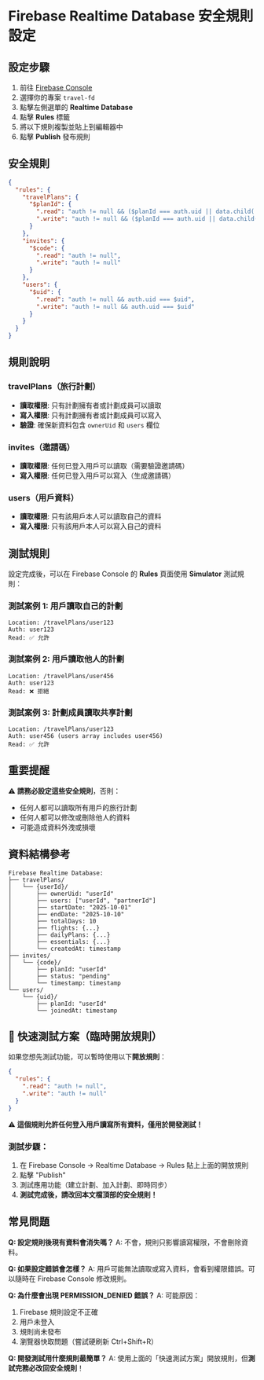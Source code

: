 # Firebase Realtime Database 安全規則設定

## 設定步驟

1. 前往 [Firebase Console](https://console.firebase.google.com/)
2. 選擇你的專案 `travel-fd`
3. 點擊左側選單的 **Realtime Database**
4. 點擊 **Rules** 標籤
5. 將以下規則複製並貼上到編輯器中
6. 點擊 **Publish** 發布規則

## 安全規則

```json
{
  "rules": {
    "travelPlans": {
      "$planId": {
        ".read": "auth != null && ($planId === auth.uid || data.child('ownerUid').val() === auth.uid || data.child('users').hasChild(auth.uid))",
        ".write": "auth != null && ($planId === auth.uid || data.child('ownerUid').val() === auth.uid || data.child('users').hasChild(auth.uid) || newData.child('ownerUid').val() === auth.uid)"
      }
    },
    "invites": {
      "$code": {
        ".read": "auth != null",
        ".write": "auth != null"
      }
    },
    "users": {
      "$uid": {
        ".read": "auth != null && auth.uid === $uid",
        ".write": "auth != null && auth.uid === $uid"
      }
    }
  }
}
```

## 規則說明

### travelPlans（旅行計劃）
- **讀取權限**: 只有計劃擁有者或計劃成員可以讀取
- **寫入權限**: 只有計劃擁有者或計劃成員可以寫入
- **驗證**: 確保新資料包含 `ownerUid` 和 `users` 欄位

### invites（邀請碼）
- **讀取權限**: 任何已登入用戶可以讀取（需要驗證邀請碼）
- **寫入權限**: 任何已登入用戶可以寫入（生成邀請碼）

### users（用戶資料）
- **讀取權限**: 只有該用戶本人可以讀取自己的資料
- **寫入權限**: 只有該用戶本人可以寫入自己的資料

## 測試規則

設定完成後，可以在 Firebase Console 的 **Rules** 頁面使用 **Simulator** 測試規則：

### 測試案例 1: 用戶讀取自己的計劃
```
Location: /travelPlans/user123
Auth: user123
Read: ✅ 允許
```

### 測試案例 2: 用戶讀取他人的計劃
```
Location: /travelPlans/user456
Auth: user123
Read: ❌ 拒絕
```

### 測試案例 3: 計劃成員讀取共享計劃
```
Location: /travelPlans/user123
Auth: user456 (users array includes user456)
Read: ✅ 允許
```

## 重要提醒

⚠️ **請務必設定這些安全規則**，否則：
- 任何人都可以讀取所有用戶的旅行計劃
- 任何人都可以修改或刪除他人的資料
- 可能造成資料外洩或損壞

## 資料結構參考

```
Firebase Realtime Database:
├── travelPlans/
│   └── {userId}/
│       ├── ownerUid: "userId"
│       ├── users: ["userId", "partnerId"]
│       ├── startDate: "2025-10-01"
│       ├── endDate: "2025-10-10"
│       ├── totalDays: 10
│       ├── flights: {...}
│       ├── dailyPlans: {...}
│       ├── essentials: {...}
│       └── createdAt: timestamp
├── invites/
│   └── {code}/
│       ├── planId: "userId"
│       ├── status: "pending"
│       └── timestamp: timestamp
└── users/
    └── {uid}/
        ├── planId: "userId"
        └── joinedAt: timestamp
```

## 🚨 快速測試方案（臨時開放規則）

如果您想先測試功能，可以暫時使用以下**開放規則**：

```json
{
  "rules": {
    ".read": "auth != null",
    ".write": "auth != null"
  }
}
```

⚠️ **這個規則允許任何登入用戶讀寫所有資料，僅用於開發測試！**

### 測試步驟：
1. 在 Firebase Console → Realtime Database → Rules 貼上上面的開放規則
2. 點擊 "Publish"
3. 測試應用功能（建立計劃、加入計劃、即時同步）
4. **測試完成後，請改回本文檔頂部的安全規則！**

## 常見問題

**Q: 設定規則後現有資料會消失嗎？**
A: 不會，規則只影響讀寫權限，不會刪除資料。

**Q: 如果設定錯誤會怎樣？**
A: 用戶可能無法讀取或寫入資料，會看到權限錯誤。可以隨時在 Firebase Console 修改規則。

**Q: 為什麼會出現 PERMISSION_DENIED 錯誤？**
A: 可能原因：
1. Firebase 規則設定不正確
2. 用戶未登入
3. 規則尚未發布
4. 瀏覽器快取問題（嘗試硬刷新 Ctrl+Shift+R）

**Q: 開發測試用什麼規則最簡單？**
A: 使用上面的「快速測試方案」開放規則，但**測試完務必改回安全規則**！
